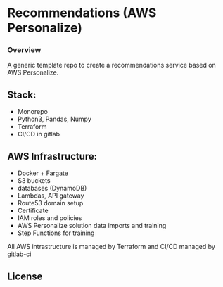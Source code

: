 # Recommendations (AWS Personalize)

### Overview

A generic template repo to create a recommendations service based on AWS Personalize.

## Stack:

* Monorepo 
* Python3, Pandas, Numpy
* Terraform
* CI/CD in gitlab

## AWS Infrastructure:

* Docker + Fargate
* S3 buckets
* databases (DynamoDB)
* Lambdas, API gateway
* Route53 domain setup
* Certificate
* IAM roles and policies
* AWS Personalize solution data imports and training
* Step Functions for training

All AWS intrastructure is managed by Terraform and CI/CD managed by gitlab-ci

License
----

